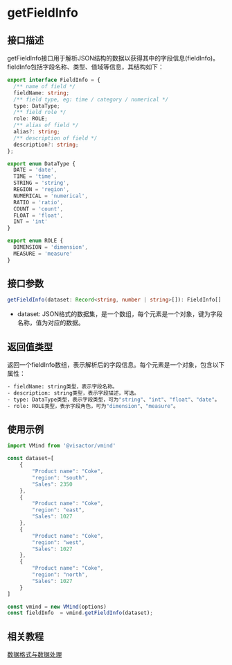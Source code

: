 # getFieldInfo

## 接口描述

getFieldInfo接口用于解析JSON结构的数据以获得其中的字段信息(fieldInfo)。fieldInfo包括字段名称、类型、值域等信息，其结构如下：
```typescript
export interface FieldInfo = {
  /** name of field */
  fieldName: string;
  /** field type, eg: time / category / numerical */
  type: DataType;
  /** field role */
  role: ROLE;
  /** alias of field */
  alias?: string;
  /** description of field */
  description?: string;
};

export enum DataType {
  DATE = 'date',
  TIME = 'time',
  STRING = 'string',
  REGION = 'region',
  NUMERICAL = 'numerical',
  RATIO = 'ratio',
  COUNT = 'count',
  FLOAT = 'float',
  INT = 'int'
}

export enum ROLE {
  DIMENSION = 'dimension',
  MEASURE = 'measure'
}
```

## 接口参数

```typescript
getFieldInfo(dataset: Record<string, number | string>[]): FieldInfo[]
```

- dataset: JSON格式的数据集，是一个数组，每个元素是一个对象，键为字段名称，值为对应的数据。

## 返回值类型

返回一个fieldInfo数组，表示解析后的字段信息。每个元素是一个对象，包含以下属性：
```bash
- fieldName: string类型，表示字段名称。
- description: string类型，表示字段描述，可选。
- type: DataType类型，表示字段类型，可为"string"、"int"、"float"、"date"。
- role: ROLE类型，表示字段角色，可为"dimension"、"measure"。
```

## 使用示例

```typescript
import VMind from '@visactor/vmind'

const dataset=[
    {
        "Product name": "Coke",
        "region": "south",
        "Sales": 2350
    },
    {
        "Product name": "Coke",
        "region": "east",
        "Sales": 1027
    },
    {
        "Product name": "Coke",
        "region": "west",
        "Sales": 1027
    },
    {
        "Product name": "Coke",
        "region": "north",
        "Sales": 1027
    }
]

const vmind = new VMind(options)
const fieldInfo  = vmind.getFieldInfo(dataset);
```

## 相关教程
[数据格式与数据处理](../guide/Basic_Tutorial/Chart_Generation)

